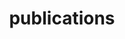 ---
layout: page
permalink: /publications/
title: publications
description: I am working on 2 papers in 2023. <!--publications by categories in reversed chronological order. generated by jekyll-scholar.-->
nav: true
nav_order: 1
---